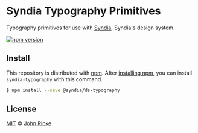 # Syndia Typography Primitives

Typography primitives for use with [Syndia][syndia], Syndia's design system.

[![npm version](https://img.shields.io/npm/v/syndia-primitives.svg)](https://www.npmjs.org/package/syndia-typography)

## Install

This repository is distributed with [npm][npm]. After [installing npm][install-npm], you can install `syndia-typography` with this command.

```sh
$ npm install --save @syndia/ds-typography
```

## License

[MIT](./LICENSE) &copy; [John Ripke](https://johnripke.com/)

[syndia]: https://github.com/syndia/design-system
[syndia-primitives]: https://github.com/syndia/syndia-primitives/tree/master/modules/syndia-typography
[npm]: https://www.npmjs.com/
[install-npm]: https://docs.npmjs.com/getting-started/installing-node